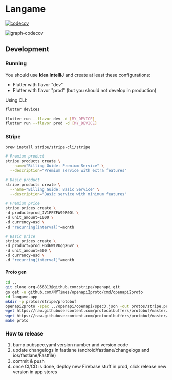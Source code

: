 # Langame

[![codecov](https://codecov.io/gh/langa-me/langame-app/branch/main/graph/badge.svg?token=4LVXERDQ5U)](https://codecov.io/gh/langa-me/langame-app)

![graph-codecov](https://codecov.io/gh/langa-me/langame-app/branch/main/graphs/sunburst.svg?token=4LVXERDQ5U)

## Development

### Running

You should use **Idea IntelliJ** and create at least these configurations:
- Flutter with flavor "dev"
- Flutter with flavor "prod" (but you should not develop in production)

Using CLI:
```bash
flutter devices
```
```bash
flutter run --flavor dev -d [MY_DEVICE]
flutter run --flavor prod -d [MY_DEVICE]
```

### Stripe

```bash
brew install stripe/stripe-cli/stripe
```

```bash
# Premium product
stripe products create \
  --name="Billing Guide: Premium Service" \
  --description="Premium service with extra features"

# Basic product
stripe products create \
  --name="Billing Guide: Basic Service" \
  --description="Basic service with minimum features"

# Premium price
stripe prices create \
-d product=prod_JV1FPZFW99R0Ol \
-d unit_amount=1000 \
-d currency=usd \
-d "recurring[interval]"=month

# Basic price
stripe prices create \
-d product=prod_HGd6W1VUqqXGvr \
-d unit_amount=500 \
-d currency=usd \
-d "recurring[interval]"=month
```

#### Proto gen

```bash
cd ..
git clone org-856813@github.com:stripe/openapi.git
go get -u github.com/NYTimes/openapi2proto/cmd/openapi2proto
cd langame-app
mkdir -p protos/stripe/protobuf
openapi2proto -spec ../openapi/openapi/spec3.json -out protos/stripe.proto
wget https://raw.githubusercontent.com/protocolbuffers/protobuf/master/src/google/protobuf/empty.proto -P protos/google/protobuf
wget https://raw.githubusercontent.com/protocolbuffers/protobuf/master/src/google/protobuf/timestamp.proto -P protos/google/protobuf
make proto
```

### How to release

1. bump pubspec.yaml version number and version code
2. update changelogs in fastlane (android/fastlane/changelogs and ios/fastlane/Fastfile)
3. commit & push
4. once CI/CD is done, deploy new Firebase stuff in prod, click release new version in app stores
